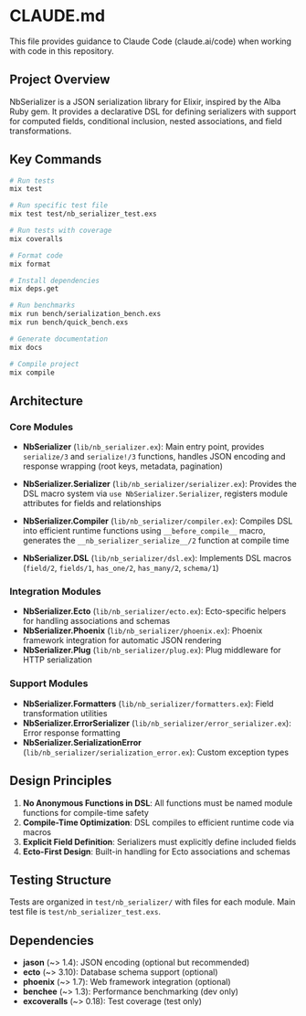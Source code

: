 # CLAUDE.md

This file provides guidance to Claude Code (claude.ai/code) when working with code in this repository.

## Project Overview

NbSerializer is a JSON serialization library for Elixir, inspired by the Alba Ruby gem. It provides a declarative DSL for defining serializers with support for computed fields, conditional inclusion, nested associations, and field transformations.

## Key Commands

```bash
# Run tests
mix test

# Run specific test file
mix test test/nb_serializer_test.exs

# Run tests with coverage
mix coveralls

# Format code
mix format

# Install dependencies
mix deps.get

# Run benchmarks
mix run bench/serialization_bench.exs
mix run bench/quick_bench.exs

# Generate documentation
mix docs

# Compile project
mix compile
```

## Architecture

### Core Modules

- **NbSerializer** (`lib/nb_serializer.ex`): Main entry point, provides `serialize/3` and `serialize!/3` functions, handles JSON encoding and response wrapping (root keys, metadata, pagination)

- **NbSerializer.Serializer** (`lib/nb_serializer/serializer.ex`): Provides the DSL macro system via `use NbSerializer.Serializer`, registers module attributes for fields and relationships

- **NbSerializer.Compiler** (`lib/nb_serializer/compiler.ex`): Compiles DSL into efficient runtime functions using `__before_compile__` macro, generates the `__nb_serializer_serialize__/2` function at compile time

- **NbSerializer.DSL** (`lib/nb_serializer/dsl.ex`): Implements DSL macros (`field/2`, `fields/1`, `has_one/2`, `has_many/2`, `schema/1`)

### Integration Modules

- **NbSerializer.Ecto** (`lib/nb_serializer/ecto.ex`): Ecto-specific helpers for handling associations and schemas
- **NbSerializer.Phoenix** (`lib/nb_serializer/phoenix.ex`): Phoenix framework integration for automatic JSON rendering
- **NbSerializer.Plug** (`lib/nb_serializer/plug.ex`): Plug middleware for HTTP serialization

### Support Modules

- **NbSerializer.Formatters** (`lib/nb_serializer/formatters.ex`): Field transformation utilities
- **NbSerializer.ErrorSerializer** (`lib/nb_serializer/error_serializer.ex`): Error response formatting
- **NbSerializer.SerializationError** (`lib/nb_serializer/serialization_error.ex`): Custom exception types

## Design Principles

1. **No Anonymous Functions in DSL**: All functions must be named module functions for compile-time safety
2. **Compile-Time Optimization**: DSL compiles to efficient runtime code via macros
3. **Explicit Field Definition**: Serializers must explicitly define included fields
4. **Ecto-First Design**: Built-in handling for Ecto associations and schemas

## Testing Structure

Tests are organized in `test/nb_serializer/` with files for each module. Main test file is `test/nb_serializer_test.exs`.

## Dependencies

- **jason** (~> 1.4): JSON encoding (optional but recommended)
- **ecto** (~> 3.10): Database schema support (optional)
- **phoenix** (~> 1.7): Web framework integration (optional)
- **benchee** (~> 1.3): Performance benchmarking (dev only)
- **excoveralls** (~> 0.18): Test coverage (test only)
